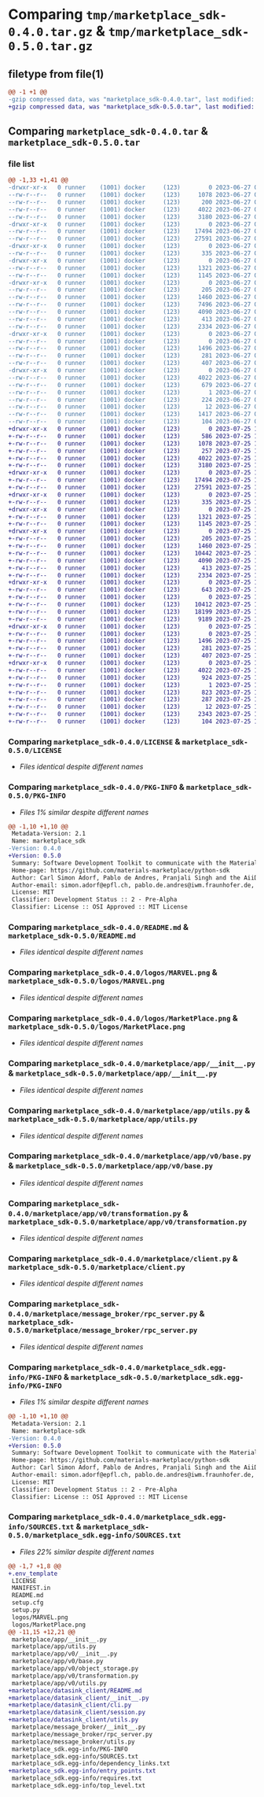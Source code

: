 # Comparing `tmp/marketplace_sdk-0.4.0.tar.gz` & `tmp/marketplace_sdk-0.5.0.tar.gz`

## filetype from file(1)

```diff
@@ -1 +1 @@
-gzip compressed data, was "marketplace_sdk-0.4.0.tar", last modified: Tue Jun 27 09:58:40 2023, max compression
+gzip compressed data, was "marketplace_sdk-0.5.0.tar", last modified: Tue Jul 25 14:14:07 2023, max compression
```

## Comparing `marketplace_sdk-0.4.0.tar` & `marketplace_sdk-0.5.0.tar`

### file list

```diff
@@ -1,33 +1,41 @@
-drwxr-xr-x   0 runner    (1001) docker     (123)        0 2023-06-27 09:58:40.840193 marketplace_sdk-0.4.0/
--rw-r--r--   0 runner    (1001) docker     (123)     1078 2023-06-27 09:58:30.000000 marketplace_sdk-0.4.0/LICENSE
--rw-r--r--   0 runner    (1001) docker     (123)      200 2023-06-27 09:58:30.000000 marketplace_sdk-0.4.0/MANIFEST.in
--rw-r--r--   0 runner    (1001) docker     (123)     4022 2023-06-27 09:58:40.840193 marketplace_sdk-0.4.0/PKG-INFO
--rw-r--r--   0 runner    (1001) docker     (123)     3180 2023-06-27 09:58:30.000000 marketplace_sdk-0.4.0/README.md
-drwxr-xr-x   0 runner    (1001) docker     (123)        0 2023-06-27 09:58:40.836193 marketplace_sdk-0.4.0/logos/
--rw-r--r--   0 runner    (1001) docker     (123)    17494 2023-06-27 09:58:30.000000 marketplace_sdk-0.4.0/logos/MARVEL.png
--rw-r--r--   0 runner    (1001) docker     (123)    27591 2023-06-27 09:58:30.000000 marketplace_sdk-0.4.0/logos/MarketPlace.png
-drwxr-xr-x   0 runner    (1001) docker     (123)        0 2023-06-27 09:58:40.836193 marketplace_sdk-0.4.0/marketplace/
--rw-r--r--   0 runner    (1001) docker     (123)      335 2023-06-27 09:58:30.000000 marketplace_sdk-0.4.0/marketplace/__init__.py
-drwxr-xr-x   0 runner    (1001) docker     (123)        0 2023-06-27 09:58:40.836193 marketplace_sdk-0.4.0/marketplace/app/
--rw-r--r--   0 runner    (1001) docker     (123)     1321 2023-06-27 09:58:30.000000 marketplace_sdk-0.4.0/marketplace/app/__init__.py
--rw-r--r--   0 runner    (1001) docker     (123)     1145 2023-06-27 09:58:30.000000 marketplace_sdk-0.4.0/marketplace/app/utils.py
-drwxr-xr-x   0 runner    (1001) docker     (123)        0 2023-06-27 09:58:40.840193 marketplace_sdk-0.4.0/marketplace/app/v0/
--rw-r--r--   0 runner    (1001) docker     (123)      205 2023-06-27 09:58:30.000000 marketplace_sdk-0.4.0/marketplace/app/v0/__init__.py
--rw-r--r--   0 runner    (1001) docker     (123)     1460 2023-06-27 09:58:30.000000 marketplace_sdk-0.4.0/marketplace/app/v0/base.py
--rw-r--r--   0 runner    (1001) docker     (123)     7496 2023-06-27 09:58:30.000000 marketplace_sdk-0.4.0/marketplace/app/v0/object_storage.py
--rw-r--r--   0 runner    (1001) docker     (123)     4090 2023-06-27 09:58:30.000000 marketplace_sdk-0.4.0/marketplace/app/v0/transformation.py
--rw-r--r--   0 runner    (1001) docker     (123)      413 2023-06-27 09:58:30.000000 marketplace_sdk-0.4.0/marketplace/app/v0/utils.py
--rw-r--r--   0 runner    (1001) docker     (123)     2334 2023-06-27 09:58:30.000000 marketplace_sdk-0.4.0/marketplace/client.py
-drwxr-xr-x   0 runner    (1001) docker     (123)        0 2023-06-27 09:58:40.840193 marketplace_sdk-0.4.0/marketplace/message_broker/
--rw-r--r--   0 runner    (1001) docker     (123)        0 2023-06-27 09:58:30.000000 marketplace_sdk-0.4.0/marketplace/message_broker/__init__.py
--rw-r--r--   0 runner    (1001) docker     (123)     1496 2023-06-27 09:58:30.000000 marketplace_sdk-0.4.0/marketplace/message_broker/rpc_server.py
--rw-r--r--   0 runner    (1001) docker     (123)      281 2023-06-27 09:58:30.000000 marketplace_sdk-0.4.0/marketplace/message_broker/utils.py
--rw-r--r--   0 runner    (1001) docker     (123)      407 2023-06-27 09:58:30.000000 marketplace_sdk-0.4.0/marketplace/version.py
-drwxr-xr-x   0 runner    (1001) docker     (123)        0 2023-06-27 09:58:40.840193 marketplace_sdk-0.4.0/marketplace_sdk.egg-info/
--rw-r--r--   0 runner    (1001) docker     (123)     4022 2023-06-27 09:58:40.000000 marketplace_sdk-0.4.0/marketplace_sdk.egg-info/PKG-INFO
--rw-r--r--   0 runner    (1001) docker     (123)      679 2023-06-27 09:58:40.000000 marketplace_sdk-0.4.0/marketplace_sdk.egg-info/SOURCES.txt
--rw-r--r--   0 runner    (1001) docker     (123)        1 2023-06-27 09:58:40.000000 marketplace_sdk-0.4.0/marketplace_sdk.egg-info/dependency_links.txt
--rw-r--r--   0 runner    (1001) docker     (123)      224 2023-06-27 09:58:40.000000 marketplace_sdk-0.4.0/marketplace_sdk.egg-info/requires.txt
--rw-r--r--   0 runner    (1001) docker     (123)       12 2023-06-27 09:58:40.000000 marketplace_sdk-0.4.0/marketplace_sdk.egg-info/top_level.txt
--rw-r--r--   0 runner    (1001) docker     (123)     1417 2023-06-27 09:58:40.840193 marketplace_sdk-0.4.0/setup.cfg
--rw-r--r--   0 runner    (1001) docker     (123)      104 2023-06-27 09:58:30.000000 marketplace_sdk-0.4.0/setup.py
+drwxr-xr-x   0 runner    (1001) docker     (123)        0 2023-07-25 14:14:07.104219 marketplace_sdk-0.5.0/
+-rw-r--r--   0 runner    (1001) docker     (123)      586 2023-07-25 14:13:44.000000 marketplace_sdk-0.5.0/.env_template
+-rw-r--r--   0 runner    (1001) docker     (123)     1078 2023-07-25 14:13:44.000000 marketplace_sdk-0.5.0/LICENSE
+-rw-r--r--   0 runner    (1001) docker     (123)      257 2023-07-25 14:13:44.000000 marketplace_sdk-0.5.0/MANIFEST.in
+-rw-r--r--   0 runner    (1001) docker     (123)     4022 2023-07-25 14:14:07.104219 marketplace_sdk-0.5.0/PKG-INFO
+-rw-r--r--   0 runner    (1001) docker     (123)     3180 2023-07-25 14:13:44.000000 marketplace_sdk-0.5.0/README.md
+drwxr-xr-x   0 runner    (1001) docker     (123)        0 2023-07-25 14:14:07.100219 marketplace_sdk-0.5.0/logos/
+-rw-r--r--   0 runner    (1001) docker     (123)    17494 2023-07-25 14:13:44.000000 marketplace_sdk-0.5.0/logos/MARVEL.png
+-rw-r--r--   0 runner    (1001) docker     (123)    27591 2023-07-25 14:13:44.000000 marketplace_sdk-0.5.0/logos/MarketPlace.png
+drwxr-xr-x   0 runner    (1001) docker     (123)        0 2023-07-25 14:14:07.100219 marketplace_sdk-0.5.0/marketplace/
+-rw-r--r--   0 runner    (1001) docker     (123)      335 2023-07-25 14:13:44.000000 marketplace_sdk-0.5.0/marketplace/__init__.py
+drwxr-xr-x   0 runner    (1001) docker     (123)        0 2023-07-25 14:14:07.100219 marketplace_sdk-0.5.0/marketplace/app/
+-rw-r--r--   0 runner    (1001) docker     (123)     1321 2023-07-25 14:13:44.000000 marketplace_sdk-0.5.0/marketplace/app/__init__.py
+-rw-r--r--   0 runner    (1001) docker     (123)     1145 2023-07-25 14:13:44.000000 marketplace_sdk-0.5.0/marketplace/app/utils.py
+drwxr-xr-x   0 runner    (1001) docker     (123)        0 2023-07-25 14:14:07.100219 marketplace_sdk-0.5.0/marketplace/app/v0/
+-rw-r--r--   0 runner    (1001) docker     (123)      205 2023-07-25 14:13:44.000000 marketplace_sdk-0.5.0/marketplace/app/v0/__init__.py
+-rw-r--r--   0 runner    (1001) docker     (123)     1460 2023-07-25 14:13:44.000000 marketplace_sdk-0.5.0/marketplace/app/v0/base.py
+-rw-r--r--   0 runner    (1001) docker     (123)    10442 2023-07-25 14:13:44.000000 marketplace_sdk-0.5.0/marketplace/app/v0/object_storage.py
+-rw-r--r--   0 runner    (1001) docker     (123)     4090 2023-07-25 14:13:44.000000 marketplace_sdk-0.5.0/marketplace/app/v0/transformation.py
+-rw-r--r--   0 runner    (1001) docker     (123)      413 2023-07-25 14:13:44.000000 marketplace_sdk-0.5.0/marketplace/app/v0/utils.py
+-rw-r--r--   0 runner    (1001) docker     (123)     2334 2023-07-25 14:13:44.000000 marketplace_sdk-0.5.0/marketplace/client.py
+drwxr-xr-x   0 runner    (1001) docker     (123)        0 2023-07-25 14:14:07.100219 marketplace_sdk-0.5.0/marketplace/datasink_client/
+-rw-r--r--   0 runner    (1001) docker     (123)      643 2023-07-25 14:13:44.000000 marketplace_sdk-0.5.0/marketplace/datasink_client/README.md
+-rw-r--r--   0 runner    (1001) docker     (123)        0 2023-07-25 14:13:44.000000 marketplace_sdk-0.5.0/marketplace/datasink_client/__init__.py
+-rw-r--r--   0 runner    (1001) docker     (123)    10412 2023-07-25 14:13:44.000000 marketplace_sdk-0.5.0/marketplace/datasink_client/cli.py
+-rw-r--r--   0 runner    (1001) docker     (123)    18199 2023-07-25 14:13:44.000000 marketplace_sdk-0.5.0/marketplace/datasink_client/session.py
+-rw-r--r--   0 runner    (1001) docker     (123)     9189 2023-07-25 14:13:44.000000 marketplace_sdk-0.5.0/marketplace/datasink_client/utils.py
+drwxr-xr-x   0 runner    (1001) docker     (123)        0 2023-07-25 14:14:07.104219 marketplace_sdk-0.5.0/marketplace/message_broker/
+-rw-r--r--   0 runner    (1001) docker     (123)        0 2023-07-25 14:13:44.000000 marketplace_sdk-0.5.0/marketplace/message_broker/__init__.py
+-rw-r--r--   0 runner    (1001) docker     (123)     1496 2023-07-25 14:13:44.000000 marketplace_sdk-0.5.0/marketplace/message_broker/rpc_server.py
+-rw-r--r--   0 runner    (1001) docker     (123)      281 2023-07-25 14:13:44.000000 marketplace_sdk-0.5.0/marketplace/message_broker/utils.py
+-rw-r--r--   0 runner    (1001) docker     (123)      407 2023-07-25 14:13:44.000000 marketplace_sdk-0.5.0/marketplace/version.py
+drwxr-xr-x   0 runner    (1001) docker     (123)        0 2023-07-25 14:14:07.104219 marketplace_sdk-0.5.0/marketplace_sdk.egg-info/
+-rw-r--r--   0 runner    (1001) docker     (123)     4022 2023-07-25 14:14:07.000000 marketplace_sdk-0.5.0/marketplace_sdk.egg-info/PKG-INFO
+-rw-r--r--   0 runner    (1001) docker     (123)      924 2023-07-25 14:14:07.000000 marketplace_sdk-0.5.0/marketplace_sdk.egg-info/SOURCES.txt
+-rw-r--r--   0 runner    (1001) docker     (123)        1 2023-07-25 14:14:07.000000 marketplace_sdk-0.5.0/marketplace_sdk.egg-info/dependency_links.txt
+-rw-r--r--   0 runner    (1001) docker     (123)      823 2023-07-25 14:14:07.000000 marketplace_sdk-0.5.0/marketplace_sdk.egg-info/entry_points.txt
+-rw-r--r--   0 runner    (1001) docker     (123)      287 2023-07-25 14:14:07.000000 marketplace_sdk-0.5.0/marketplace_sdk.egg-info/requires.txt
+-rw-r--r--   0 runner    (1001) docker     (123)       12 2023-07-25 14:14:07.000000 marketplace_sdk-0.5.0/marketplace_sdk.egg-info/top_level.txt
+-rw-r--r--   0 runner    (1001) docker     (123)     2343 2023-07-25 14:14:07.104219 marketplace_sdk-0.5.0/setup.cfg
+-rw-r--r--   0 runner    (1001) docker     (123)      104 2023-07-25 14:13:44.000000 marketplace_sdk-0.5.0/setup.py
```

### Comparing `marketplace_sdk-0.4.0/LICENSE` & `marketplace_sdk-0.5.0/LICENSE`

 * *Files identical despite different names*

### Comparing `marketplace_sdk-0.4.0/PKG-INFO` & `marketplace_sdk-0.5.0/PKG-INFO`

 * *Files 1% similar despite different names*

```diff
@@ -1,10 +1,10 @@
 Metadata-Version: 2.1
 Name: marketplace_sdk
-Version: 0.4.0
+Version: 0.5.0
 Summary: Software Development Toolkit to communicate with the Materials MarketPlace platform.
 Home-page: https://github.com/materials-marketplace/python-sdk
 Author: Carl Simon Adorf, Pablo de Andres, Pranjali Singh and the AiiDAlab team
 Author-email: simon.adorf@epfl.ch, pablo.de.andres@iwm.fraunhofer.de, pranjali.singh@iwm.fraunhofer.de
 License: MIT
 Classifier: Development Status :: 2 - Pre-Alpha
 Classifier: License :: OSI Approved :: MIT License
```

### Comparing `marketplace_sdk-0.4.0/README.md` & `marketplace_sdk-0.5.0/README.md`

 * *Files identical despite different names*

### Comparing `marketplace_sdk-0.4.0/logos/MARVEL.png` & `marketplace_sdk-0.5.0/logos/MARVEL.png`

 * *Files identical despite different names*

### Comparing `marketplace_sdk-0.4.0/logos/MarketPlace.png` & `marketplace_sdk-0.5.0/logos/MarketPlace.png`

 * *Files identical despite different names*

### Comparing `marketplace_sdk-0.4.0/marketplace/app/__init__.py` & `marketplace_sdk-0.5.0/marketplace/app/__init__.py`

 * *Files identical despite different names*

### Comparing `marketplace_sdk-0.4.0/marketplace/app/utils.py` & `marketplace_sdk-0.5.0/marketplace/app/utils.py`

 * *Files identical despite different names*

### Comparing `marketplace_sdk-0.4.0/marketplace/app/v0/base.py` & `marketplace_sdk-0.5.0/marketplace/app/v0/base.py`

 * *Files identical despite different names*

### Comparing `marketplace_sdk-0.4.0/marketplace/app/v0/transformation.py` & `marketplace_sdk-0.5.0/marketplace/app/v0/transformation.py`

 * *Files identical despite different names*

### Comparing `marketplace_sdk-0.4.0/marketplace/client.py` & `marketplace_sdk-0.5.0/marketplace/client.py`

 * *Files identical despite different names*

### Comparing `marketplace_sdk-0.4.0/marketplace/message_broker/rpc_server.py` & `marketplace_sdk-0.5.0/marketplace/message_broker/rpc_server.py`

 * *Files identical despite different names*

### Comparing `marketplace_sdk-0.4.0/marketplace_sdk.egg-info/PKG-INFO` & `marketplace_sdk-0.5.0/marketplace_sdk.egg-info/PKG-INFO`

 * *Files 1% similar despite different names*

```diff
@@ -1,10 +1,10 @@
 Metadata-Version: 2.1
 Name: marketplace-sdk
-Version: 0.4.0
+Version: 0.5.0
 Summary: Software Development Toolkit to communicate with the Materials MarketPlace platform.
 Home-page: https://github.com/materials-marketplace/python-sdk
 Author: Carl Simon Adorf, Pablo de Andres, Pranjali Singh and the AiiDAlab team
 Author-email: simon.adorf@epfl.ch, pablo.de.andres@iwm.fraunhofer.de, pranjali.singh@iwm.fraunhofer.de
 License: MIT
 Classifier: Development Status :: 2 - Pre-Alpha
 Classifier: License :: OSI Approved :: MIT License
```

### Comparing `marketplace_sdk-0.4.0/marketplace_sdk.egg-info/SOURCES.txt` & `marketplace_sdk-0.5.0/marketplace_sdk.egg-info/SOURCES.txt`

 * *Files 22% similar despite different names*

```diff
@@ -1,7 +1,8 @@
+.env_template
 LICENSE
 MANIFEST.in
 README.md
 setup.cfg
 setup.py
 logos/MARVEL.png
 logos/MarketPlace.png
@@ -11,15 +12,21 @@
 marketplace/app/__init__.py
 marketplace/app/utils.py
 marketplace/app/v0/__init__.py
 marketplace/app/v0/base.py
 marketplace/app/v0/object_storage.py
 marketplace/app/v0/transformation.py
 marketplace/app/v0/utils.py
+marketplace/datasink_client/README.md
+marketplace/datasink_client/__init__.py
+marketplace/datasink_client/cli.py
+marketplace/datasink_client/session.py
+marketplace/datasink_client/utils.py
 marketplace/message_broker/__init__.py
 marketplace/message_broker/rpc_server.py
 marketplace/message_broker/utils.py
 marketplace_sdk.egg-info/PKG-INFO
 marketplace_sdk.egg-info/SOURCES.txt
 marketplace_sdk.egg-info/dependency_links.txt
+marketplace_sdk.egg-info/entry_points.txt
 marketplace_sdk.egg-info/requires.txt
 marketplace_sdk.egg-info/top_level.txt
```

